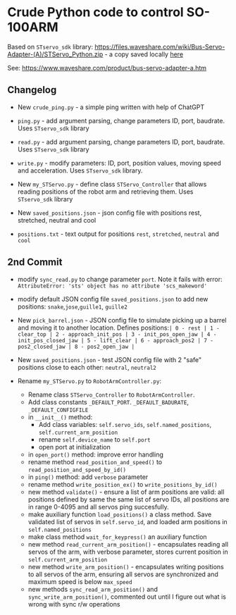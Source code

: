 # Crude Python code to control SO-100ARM

Based on `STservo_sdk` library: https://files.waveshare.com/wiki/Bus-Servo-Adapter-(A)/STServo_Python.zip - a copy saved locally [here](./STServo_Python.zip)

See: https://www.waveshare.com/product/bus-servo-adapter-a.htm

## Changelog 

* New `crude_ping.py` - a simple ping written with help of ChatGPT

* `ping.py`  - add argument parsing, change parameters ID, port, baudrate. Uses `STservo_sdk` library 

* `read.py` - add argument parsing, change parameters ID, port, baudrate. Uses `STservo_sdk` library 

* `write.py` - modify parameters: ID, port, position values, moving speed and acceleration. Uses `STservo_sdk` library.

* New  `my_STServo.py` - define class `STServo_Controller` that allows reading positions of the robot arm and retrieving them. Uses `STservo_sdk` library 

* New `saved_positions.json` - json config file with positions  rest, stretched, neutral and cool

* `positions.txt` - text output for positions `rest`, `stretched`, `neutral` and `cool`

## 2nd Commit

* modify `sync_read.py` to change parameter `port`. Note it fails with error: `AttributeError: 'sts' object has no attribute 'scs_makeword'`
* modify default JSON config file `saved_positions.json`  to add new positions: `snake`,`jose`,`guille1`, `guille2` 
* New `pick_barrel.json` - JSON config file to simulate picking up a barrel and moving it to another location. Defines positions:`| 0 - rest | 1 - clear_top | 2 - approach_init_pos | 3 - init_pos_open_jaw | 4 - init_pos_closed_jaw | 5 - lift_clear | 6 - approach_pos2 | 7 - pos2_closed_jaw | 8 - pos2_open_jaw |`

* New `saved_positions.json` - test JSON config file with 2 "safe" positions close to each other: `neutral`, `neutral2`
* Rename `my_STServo.py` to `RobotArmController.py`: 
  -  Rename class `STServo_Controller` to `RobotArmController`. 
  -  Add class constants `_DEFAULT_PORT`. `_DEFAULT_BADURATE`, `_DEFAULT_CONFIGFILE`
  -  in `__init__()` method:
     -  Add class variables: `self.servo_ids`, `self.named_positions`, `self.current_arm_position`
     -  rename `self.device_name` to `self.port`
     -  open port at initialization
  -  in `open_port()` method: improve error handling
  -  rename method `read_position_and_speed()` to `read_position_and_speed_by_id()`
  -  in `ping()` method: add `verbose` parameter
  -  rename method `write_position_ex()` to `write_positions_by_id()`
  -  new method `validate()` - ensure a list of arm positions are valid: all positions defined by same the same list of servo IDs, all positions are in range 0-4095 and all servos ping succesfully. 
  -  make auxiliary function `load_positions()` a class method. Save validated list of servos in `self.servo_id`, and loaded arm positions in `self.named_positions`
  -  make class method `wait_for_keypress()` an auxiliary function
  -  new method `read_current_arm_position()` - encapsulates reading all servos of the arm, with verbose parameter, stores current position in `self.current_arm_position`
  -  new method `write_arm_position()` - encapsulates writing positions to all servos of the arm, ensuring all servos are synchronized and maximum speed is below `max_speed`
  -  new methods `sync_read_arm_position()` and `sync_write_arm_position()`, commented out until I figure out what is wrong with sync r/w operations 
